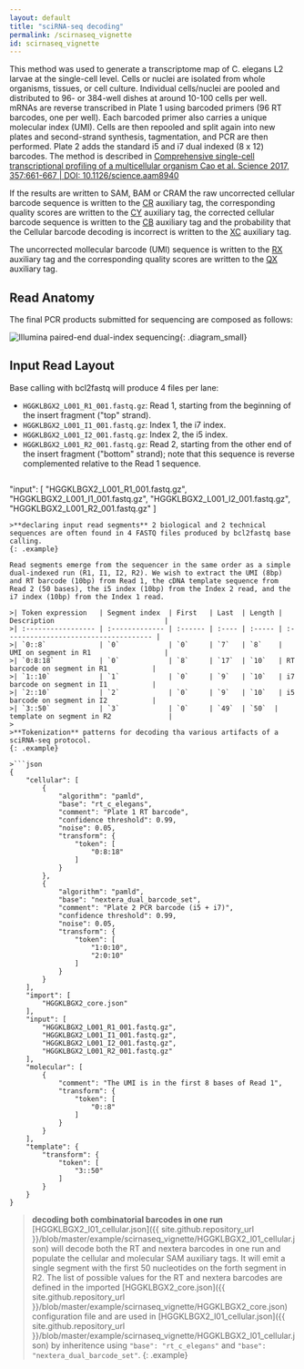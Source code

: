 ```yaml
---
layout: default
title: "sciRNA-seq decoding"
permalink: /scirnaseq_vignette
id: scirnaseq_vignette
---
```


This method was used to generate a transcriptome map of C. elegans L2 larvae at the single-cell level. Cells or nuclei are isolated from whole organisms, tissues, or cell culture. Individual cells/nuclei are pooled and distributed to 96- or 384-well dishes at around 10-100 cells per well. mRNAs are reverse transcribed in Plate 1 using barcoded primers (96 RT barcodes, one per well). Each barcoded primer also carries a unique molecular index (UMI). Cells are then repooled and split again into new plates and second-strand synthesis, tagmentation, and PCR are then performed. Plate 2 adds the standard i5 and i7 dual indexed (8 x 12) barcodes. The method is described in [Comprehensive single-cell transcriptional profiling of a multicellular organism
Cao et al. Science 2017, 357:661-667 | DOI: 10.1126/science.aam8940](https://science.sciencemag.org/content/357/6352/661)

If the results are written to SAM, BAM or CRAM the raw uncorrected cellular barcode sequence is written to the [CR](glossary#cr_auxiliary_tag) auxiliary tag, the corresponding quality scores are written to the [CY](glossary#cr_auxiliary_tag) auxiliary tag, the corrected cellular barcode sequence is written to the [CB](glossary#cb_auxiliary_tag) auxiliary tag and the probability that the Cellular barcode decoding is incorrect is written to the [XC](glossary#xc_auxiliary_tag) auxiliary tag.

The uncorrected mollecular barcode (UMI) sequence is written to the [RX](glossary#rx_auxiliary_tag) auxiliary tag and the corresponding  quality scores are written to the [QX](glossary#qx_auxiliary_tag) auxiliary tag.

## Read Anatomy
The final PCR products submitted for sequencing are composed as follows:

![Illumina paired-end dual-index sequencing](/pheniqs/assets/img/cao_scirna.png){: .diagram_small}

## Input Read Layout

Base calling with bcl2fastq will produce 4 files per lane:
- `HGGKLBGX2_L001_R1_001.fastq.gz`: Read 1, starting from the beginning of the insert fragment ("top" strand).
- `HGGKLBGX2_L001_I1_001.fastq.gz`: Index 1, the i7 index.
- `HGGKLBGX2_L001_I2_001.fastq.gz`: Index 2, the i5 index.
- `HGGKLBGX2_L001_R2_001.fastq.gz`: Read 2, starting from the other end of the insert fragment ("bottom" strand); note that this sequence is reverse complemented relative to the Read 1 sequence.

>```json
"input": [
    "HGGKLBGX2_L001_R1_001.fastq.gz",
    "HGGKLBGX2_L001_I1_001.fastq.gz",
    "HGGKLBGX2_L001_I2_001.fastq.gz",
    "HGGKLBGX2_L001_R2_001.fastq.gz"
]
```
>**declaring input read segments** 2 biological and 2 technical sequences are often found in 4 FASTQ files produced by bcl2fastq base calling.
{: .example}

Read segments emerge from the sequencer in the same order as a simple dual-indexed run (R1, I1, I2, R2). We wish to extract the UMI (8bp) and RT barcode (10bp) from Read 1, the cDNA template sequence from Read 2 (50 bases), the i5 index (10bp) from the Index 2 read, and the i7 index (10bp) from the Index 1 read.

>| Token expression   | Segment index  | First   | Last  | Length | Description                           |
>| :----------------- | :------------- | :------ | :---- | :----- | :------------------------------------ |
>| `0::8`             | `0`            | `0`     | `7`   | `8`    | UMI on segment in R1                  |
>| `0:8:18`           | `0`            | `8`     | `17`  | `10`   | RT barcode on segment in R1           |
>| `1::10`            | `1`            | `0`     | `9`   | `10`   | i7 barcode on segment in I1           |
>| `2::10`            | `2`            | `0`     | `9`   | `10`   | i5 barcode on segment in I2           |
>| `3::50`            | `3`            | `0`     | `49`  | `50`  | template on segment in R2              |
>
>**Tokenization** patterns for decoding tha various artifacts of a sciRNA-seq protocol.
{: .example}

>```json
{
    "cellular": [
        {
            "algorithm": "pamld",
            "base": "rt_c_elegans",
            "comment": "Plate 1 RT barcode",
            "confidence threshold": 0.99,
            "noise": 0.05,
            "transform": {
                "token": [
                    "0:8:18"
                ]
            }
        },
        {
            "algorithm": "pamld",
            "base": "nextera_dual_barcode_set",
            "comment": "Plate 2 PCR barcode (i5 + i7)",
            "confidence threshold": 0.99,
            "noise": 0.05,
            "transform": {
                "token": [
                    "1:0:10",
                    "2:0:10"
                ]
            }
        }
    ],
    "import": [
        "HGGKLBGX2_core.json"
    ],
    "input": [
        "HGGKLBGX2_L001_R1_001.fastq.gz",
        "HGGKLBGX2_L001_I1_001.fastq.gz",
        "HGGKLBGX2_L001_I2_001.fastq.gz",
        "HGGKLBGX2_L001_R2_001.fastq.gz"
    ],
    "molecular": [
        {
            "comment": "The UMI is in the first 8 bases of Read 1",
            "transform": {
                "token": [
                    "0::8"
                ]
            }
        }
    ],
    "template": {
        "transform": {
            "token": [
                "3::50"
            ]
        }
    }
}
```
>**decoding both combinatorial barcodes in one run** [HGGKLBGX2_l01_cellular.json]({{ site.github.repository_url }}/blob/master/example/scirnaseq_vignette/HGGKLBGX2_l01_cellular.json) will decode both the RT and nextera barcodes in one run and populate the cellular and molecular SAM auxiliary tags. It will emit a single segment with the first 50 nucleotides on the forth segment in R2. The list of possible values for the RT and nextera barcodes are defined in the imported [HGGKLBGX2_core.json]({{ site.github.repository_url }}/blob/master/example/scirnaseq_vignette/HGGKLBGX2_core.json) configuration file and are used in [HGGKLBGX2_l01_cellular.json]({{ site.github.repository_url }}/blob/master/example/scirnaseq_vignette/HGGKLBGX2_l01_cellular.json) by inheritence using `"base": "rt_c_elegans"` and `"base": "nextera_dual_barcode_set"`.
{: .example}
